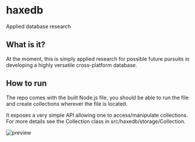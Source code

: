# haxedb
Applied database research

## What is it?
At the moment, this is simply applied research for possible future pursuits in developing a highly versatile cross-platform database.


## How to run
The repo comes with the built Node.js file, you should be able to run the file and create collections wherever the file is located.

It exposes a very simple API allowing one to access/manipulate collections. For more details see the Collection class in src/haxedb/storage/Collection.

![preview](https://i.ibb.co/MgK3Wb8/image.png)
